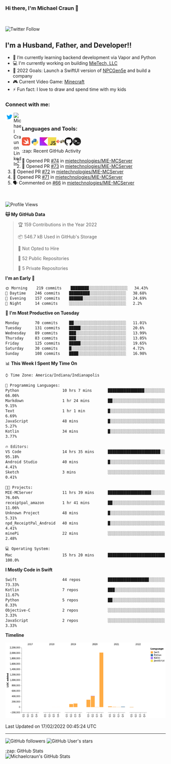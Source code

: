 ### Hi there, I'm Michael Craun 👋 

<br />

![Twitter Follow](https://img.shields.io/twitter/follow/opkurix?style=social)

## I'm a Husband, Father, and Developer!!

- 🌱 I’m currently learning backend development via Vapor and Python
- 💻 I'm currently working on building [MieTech, LLC](https://github.com/mietechnologies)
- 🥅 2022 Goals: Launch a SwiftUI version of [NPCGen5e](https://apps.apple.com/us/app/npcgen5e/id1268363893) and build a company
- 🎮 Current Video Game: [Minecraft](https://minecraft.net)
- ⚡ Fun fact: I love to draw and spend time with my kids

### Connect with me:

[<img align="left" alt="Michael Craun on Twitter" width="26px" src="https://raw.githubusercontent.com/github/explore/80688e429a7d4ef2fca1e82350fe8e3517d3494d/topics/twitter/twitter.png" />][twitter]
[<img align="left" alt="Michael Craun on LinkedIn" width="26px" src="https://cdn.jsdelivr.net/npm/simple-icons@v3/icons/linkedin.svg" />][linkedin]

<br />

### Languages and Tools:

[<img align="left" alt="Swift" width="26px" src="https://raw.githubusercontent.com/github/explore/80688e429a7d4ef2fca1e82350fe8e3517d3494d/topics/swift/swift.png" />][swift]
[<img align="left" alt="Python" width="30px" src="https://raw.githubusercontent.com/github/explore/80688e429a7d4ef2fca1e82350fe8e3517d3494d/topics/python/python.png" />][python]
[<img align="left" alt="Kotlin" width="26px" src="https://raw.githubusercontent.com/github/explore/80688e429a7d4ef2fca1e82350fe8e3517d3494d/topics/kotlin/kotlin.png" />][kotlin]
[<img align="left" alt="JavaScript" width="26px" src="https://raw.githubusercontent.com/github/explore/80688e429a7d4ef2fca1e82350fe8e3517d3494d/topics/javascript/javascript.png" />][javascript]
[<img align="left" alt="Git" width="26px" src="https://raw.githubusercontent.com/github/explore/80688e429a7d4ef2fca1e82350fe8e3517d3494d/topics/git/git.png" />]([])
[<img align="left" alt="GitHub" width="26px" src="https://raw.githubusercontent.com/github/explore/78df643247d429f6cc873026c0622819ad797942/topics/github/github.png" />][github]
[<img align="left" alt="Terminal" width="26px" src="https://raw.githubusercontent.com/github/explore/80688e429a7d4ef2fca1e82350fe8e3517d3494d/topics/terminal/terminal.png" />][terminal]

<br />
<br />

<summary>:zap: Recent GitHub Activity</summary>
  
<!--START_SECTION:activity-->
1. 💪 Opened PR [#74](https://github.com/mietechnologies/MIE-MCServer/pull/74) in [mietechnologies/MIE-MCServer](https://github.com/mietechnologies/MIE-MCServer)
2. 💪 Opened PR [#73](https://github.com/mietechnologies/MIE-MCServer/pull/73) in [mietechnologies/MIE-MCServer](https://github.com/mietechnologies/MIE-MCServer)
3. 💪 Opened PR [#72](https://github.com/mietechnologies/MIE-MCServer/pull/72) in [mietechnologies/MIE-MCServer](https://github.com/mietechnologies/MIE-MCServer)
4. 💪 Opened PR [#71](https://github.com/mietechnologies/MIE-MCServer/pull/71) in [mietechnologies/MIE-MCServer](https://github.com/mietechnologies/MIE-MCServer)
5. 🗣 Commented on [#66](https://github.com/mietechnologies/MIE-MCServer/issues/66) in [mietechnologies/MIE-MCServer](https://github.com/mietechnologies/MIE-MCServer)
<!--END_SECTION:activity-->
  
<br />
  
<!--START_SECTION:waka-->
![Profile Views](http://img.shields.io/badge/Profile%20Views-2-blue)

**🐱 My GitHub Data** 

> 🏆 159 Contributions in the Year 2022
 > 
> 📦 546.7 kB Used in GitHub's Storage 
 > 
> 🚫 Not Opted to Hire
 > 
> 📜 52 Public Repositories 
 > 
> 🔑 5 Private Repositories  
 > 
**I'm an Early 🐤** 

```text
🌞 Morning    219 commits    ████████░░░░░░░░░░░░░░░░░   34.43% 
🌆 Daytime    246 commits    █████████░░░░░░░░░░░░░░░░   38.68% 
🌃 Evening    157 commits    ██████░░░░░░░░░░░░░░░░░░░   24.69% 
🌙 Night      14 commits     ░░░░░░░░░░░░░░░░░░░░░░░░░   2.2%

```
📅 **I'm Most Productive on Tuesday** 

```text
Monday       70 commits     ██░░░░░░░░░░░░░░░░░░░░░░░   11.01% 
Tuesday      131 commits    █████░░░░░░░░░░░░░░░░░░░░   20.6% 
Wednesday    89 commits     ███░░░░░░░░░░░░░░░░░░░░░░   13.99% 
Thursday     83 commits     ███░░░░░░░░░░░░░░░░░░░░░░   13.05% 
Friday       125 commits    █████░░░░░░░░░░░░░░░░░░░░   19.65% 
Saturday     30 commits     █░░░░░░░░░░░░░░░░░░░░░░░░   4.72% 
Sunday       108 commits    ████░░░░░░░░░░░░░░░░░░░░░   16.98%

```


📊 **This Week I Spent My Time On** 

```text
⌚︎ Time Zone: America/Indiana/Indianapolis

💬 Programming Languages: 
Python                   10 hrs 7 mins       ████████████████░░░░░░░░░   66.06% 
Markdown                 1 hr 24 mins        ██░░░░░░░░░░░░░░░░░░░░░░░   9.15% 
Text                     1 hr 1 min          █░░░░░░░░░░░░░░░░░░░░░░░░   6.69% 
JavaScript               48 mins             █░░░░░░░░░░░░░░░░░░░░░░░░   5.27% 
Kotlin                   34 mins             █░░░░░░░░░░░░░░░░░░░░░░░░   3.77%

🔥 Editors: 
VS Code                  14 hrs 35 mins      ███████████████████████░░   95.18% 
Android Studio           40 mins             █░░░░░░░░░░░░░░░░░░░░░░░░   4.41% 
Sketch                   3 mins              ░░░░░░░░░░░░░░░░░░░░░░░░░   0.41%

🐱‍💻 Projects: 
MIE-MCServer             11 hrs 39 mins      ███████████████████░░░░░░   76.04% 
receiptpal_amazon        1 hr 41 mins        ██░░░░░░░░░░░░░░░░░░░░░░░   11.06% 
Unknown Project          48 mins             █░░░░░░░░░░░░░░░░░░░░░░░░   5.31% 
npd_ReceiptPal_Android   40 mins             █░░░░░░░░░░░░░░░░░░░░░░░░   4.41% 
minePi                   22 mins             ░░░░░░░░░░░░░░░░░░░░░░░░░   2.48%

💻 Operating System: 
Mac                      15 hrs 20 mins      █████████████████████████   100.0%

```

**I Mostly Code in Swift** 

```text
Swift                    44 repos            ██████████████████░░░░░░░   73.33% 
Kotlin                   7 repos             ███░░░░░░░░░░░░░░░░░░░░░░   11.67% 
Python                   5 repos             ██░░░░░░░░░░░░░░░░░░░░░░░   8.33% 
Objective-C              2 repos             ░░░░░░░░░░░░░░░░░░░░░░░░░   3.33% 
JavaScript               2 repos             ░░░░░░░░░░░░░░░░░░░░░░░░░   3.33%

```


**Timeline**

![Chart not found](https://raw.githubusercontent.com/Michaelcraun/Michaelcraun/main/charts/bar_graph.png) 


 Last Updated on 17/02/2022 00:45:24 UTC
<!--END_SECTION:waka-->

---
  
![GitHub followers](https://img.shields.io/github/followers/Michaelcraun?style=social)
![GitHub User's stars](https://img.shields.io/github/stars/Michaelcraun?style=social)
  
<summary>:zap: GitHub Stats</summary>

<img align="left" alt="Michaelcraun's GitHub Stats" src="https://github-readme-stats-8frbydxfs-michaelcraun.vercel.app/api?username=Michaelcraun" />

[twitter]: https://twitter.com/opkurix
[linkedin]: https://linkedin.com/in/michael-craun
[swift]: https://developer.apple.com/swift/
[python]: https://www.python.org
[kotlin]: https://kotlinlang.org
[javascript]: https://www.javascript.com
[github]: https://github.com/
[terminal]: https://en.wikipedia.org/wiki/Terminal_(macOS)
